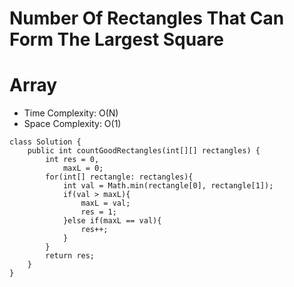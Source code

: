 # Number Of Rectangles That Can Form The Largest Square

# Array

- Time Complexity: O(N)
- Space Complexity: O(1)

```
class Solution {
    public int countGoodRectangles(int[][] rectangles) {
        int res = 0,
            maxL = 0;
        for(int[] rectangle: rectangles){
            int val = Math.min(rectangle[0], rectangle[1]);
            if(val > maxL){
                maxL = val;
                res = 1;
            }else if(maxL == val){
                res++;
            }
        }
        return res;
    }
}
```
